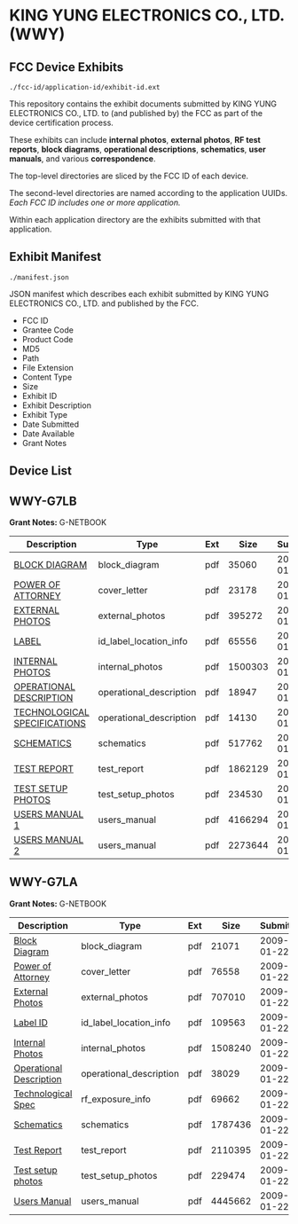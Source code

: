 # KING YUNG ELECTRONICS CO., LTD. (WWY)
## FCC Device Exhibits

```
./fcc-id/application-id/exhibit-id.ext
```

This repository contains the exhibit documents submitted by KING YUNG ELECTRONICS CO., LTD. to (and published by) the FCC as part of the device certification process.

These exhibits can include **internal photos**, **external photos**, **RF test reports**, **block diagrams**, **operational descriptions**, **schematics**, **user manuals**, and various **correspondence**.

The top-level directories are sliced by the FCC ID of each device.

The second-level directories are named according to the application UUIDs. *Each FCC ID includes one or more application.*

Within each application directory are the exhibits submitted with that application. 

## Exhibit Manifest

```
./manifest.json
```

JSON manifest which describes each exhibit submitted by KING YUNG ELECTRONICS CO., LTD. and published by the FCC.

- FCC ID
- Grantee Code
- Product Code
- MD5
- Path
- File Extension
- Content Type
- Size
- Exhibit ID
- Exhibit Description
- Exhibit Type
- Date Submitted
- Date Available
- Grant Notes

## Device List
## WWY-G7LB
**Grant Notes:** G-NETBOOK

| Description | Type | Ext | Size | Submitted | Available |
| ----------- | ---- | --- | ---- | --------- | --------- |
| [BLOCK DIAGRAM](WWY-G7LB/c66c4ed879c0e4d62085741839e918a3/1060535.pdf) | block_diagram | pdf | 35060 | 2009-01-22 | 2009-01-22 |
| [POWER OF ATTORNEY](WWY-G7LB/c66c4ed879c0e4d62085741839e918a3/1060548.pdf) | cover_letter | pdf | 23178 | 2009-01-22 | 2009-01-22 |
| [EXTERNAL PHOTOS](WWY-G7LB/c66c4ed879c0e4d62085741839e918a3/1060543.pdf) | external_photos | pdf | 395272 | 2009-01-22 | 2009-01-22 |
| [LABEL](WWY-G7LB/c66c4ed879c0e4d62085741839e918a3/1060537.pdf) | id_label_location_info | pdf | 65556 | 2009-01-22 | 2009-01-22 |
| [INTERNAL PHOTOS](WWY-G7LB/c66c4ed879c0e4d62085741839e918a3/1060545.pdf) | internal_photos | pdf | 1500303 | 2009-01-22 | 2009-01-22 |
| [OPERATIONAL DESCRIPTION](WWY-G7LB/c66c4ed879c0e4d62085741839e918a3/1060541.pdf) | operational_description | pdf | 18947 | 2009-01-22 | 2009-01-22 |
| [TECHNOLOGICAL SPECIFICATIONS](WWY-G7LB/c66c4ed879c0e4d62085741839e918a3/1060550.pdf) | operational_description | pdf | 14130 | 2009-01-22 | 2009-01-22 |
| [SCHEMATICS](WWY-G7LB/c66c4ed879c0e4d62085741839e918a3/1060549.pdf) | schematics | pdf | 517762 | 2009-01-22 | 2009-01-22 |
| [TEST REPORT](WWY-G7LB/c66c4ed879c0e4d62085741839e918a3/1060539.pdf) | test_report | pdf | 1862129 | 2009-01-22 | 2009-01-22 |
| [TEST SETUP PHOTOS](WWY-G7LB/c66c4ed879c0e4d62085741839e918a3/1060547.pdf) | test_setup_photos | pdf | 234530 | 2009-01-22 | 2009-01-22 |
| [USERS MANUAL 1](WWY-G7LB/c66c4ed879c0e4d62085741839e918a3/1060551.pdf) | users_manual | pdf | 4166294 | 2009-01-22 | 2009-01-22 |
| [USERS MANUAL 2](WWY-G7LB/c66c4ed879c0e4d62085741839e918a3/1060552.pdf) | users_manual | pdf | 2273644 | 2009-01-22 | 2009-01-22 |
## WWY-G7LA
**Grant Notes:** G-NETBOOK

| Description | Type | Ext | Size | Submitted | Available |
| ----------- | ---- | --- | ---- | --------- | --------- |
| [Block Diagram](WWY-G7LA/ef3c98ded473163a1837a42944459539/1060495.pdf) | block_diagram | pdf | 21071 | 2009-01-22 | 2009-01-22 |
| [Power of Attorney](WWY-G7LA/ef3c98ded473163a1837a42944459539/1059915.pdf) | cover_letter | pdf | 76558 | 2009-01-22 | 2009-01-22 |
| [External Photos](WWY-G7LA/ef3c98ded473163a1837a42944459539/1060501.pdf) | external_photos | pdf | 707010 | 2009-01-22 | 2009-01-22 |
| [Label ID](WWY-G7LA/ef3c98ded473163a1837a42944459539/1060504.pdf) | id_label_location_info | pdf | 109563 | 2009-01-22 | 2009-01-22 |
| [Internal Photos](WWY-G7LA/ef3c98ded473163a1837a42944459539/1060502.pdf) | internal_photos | pdf | 1508240 | 2009-01-22 | 2009-01-22 |
| [Operational Description](WWY-G7LA/ef3c98ded473163a1837a42944459539/1060499.pdf) | operational_description | pdf | 38029 | 2009-01-22 | 2009-01-22 |
| [Technological Spec](WWY-G7LA/ef3c98ded473163a1837a42944459539/1060498.pdf) | rf_exposure_info | pdf | 69662 | 2009-01-22 | 2009-01-22 |
| [Schematics](WWY-G7LA/ef3c98ded473163a1837a42944459539/1060496.pdf) | schematics | pdf | 1787436 | 2009-01-22 | 2009-01-22 |
| [Test Report](WWY-G7LA/ef3c98ded473163a1837a42944459539/1060500.pdf) | test_report | pdf | 2110395 | 2009-01-22 | 2009-01-22 |
| [Test setup photos](WWY-G7LA/ef3c98ded473163a1837a42944459539/1060503.pdf) | test_setup_photos | pdf | 229474 | 2009-01-22 | 2009-01-22 |
| [Users Manual](WWY-G7LA/ef3c98ded473163a1837a42944459539/1060497.pdf) | users_manual | pdf | 4445662 | 2009-01-22 | 2009-01-22 |

